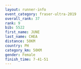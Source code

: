 ```yaml
---
layout: runner-info 
event_category: fraser-ultra-2019 
overall_rank: 37
rank: 9
bib: 5522
first_name: JUNE
last_name: CHEA
distance: 50KM
country: PH
category_km: 50KM
gender: Female
finish_time: 7-41-51
---
```

